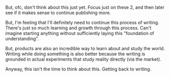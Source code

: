 But, ofc, don't think about this just yet. Focus just on these 2, and then later see if it makes sense to continue publishing more.

But, I'm feeling that I'll definitely need to continue this process of writing. There's just so much learning and growth through this process. Can't imagine starting anything without sufficiently laying this "foundation of understanding".

But, products are also an incredible way to learn about and study the world. Writing while doing something is also better because the writing is grounded in actual experiments that study reality directly (via the market).

Anyway, this isn't the time to think about this. Getting back to writing.